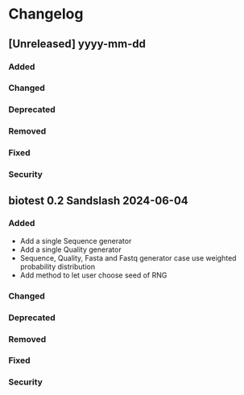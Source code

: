 # Changelog

## [Unreleased] yyyy-mm-dd

### Added

### Changed

### Deprecated

### Removed

### Fixed

### Security

## biotest 0.2 Sandslash 2024-06-04

### Added

- Add a single Sequence generator
- Add a single Quality generator
- Sequence, Quality, Fasta and Fastq generator case use weighted probability distribution
- Add method to let user choose seed of RNG

### Changed

### Deprecated

### Removed

### Fixed

### Security
